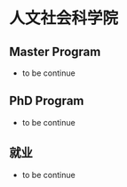 # 人文社会科学院

## Master Program

- to be continue

## PhD Program

- to be continue

## 就业

- to be continue
